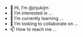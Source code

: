- 👋 Hi, I’m @jnjukijm
- 👀 I’m interested in ...
- 🌱 I’m currently learning ...
- 💞️ I’m looking to collaborate on ...
- 📫 How to reach me ...

<!---
jnjukijm/jnjukijm is a ✨ special ✨ repository because its `README.md` (this file) appears on your GitHub profile.
You can click the Preview link to take a look at your changes.
--->
